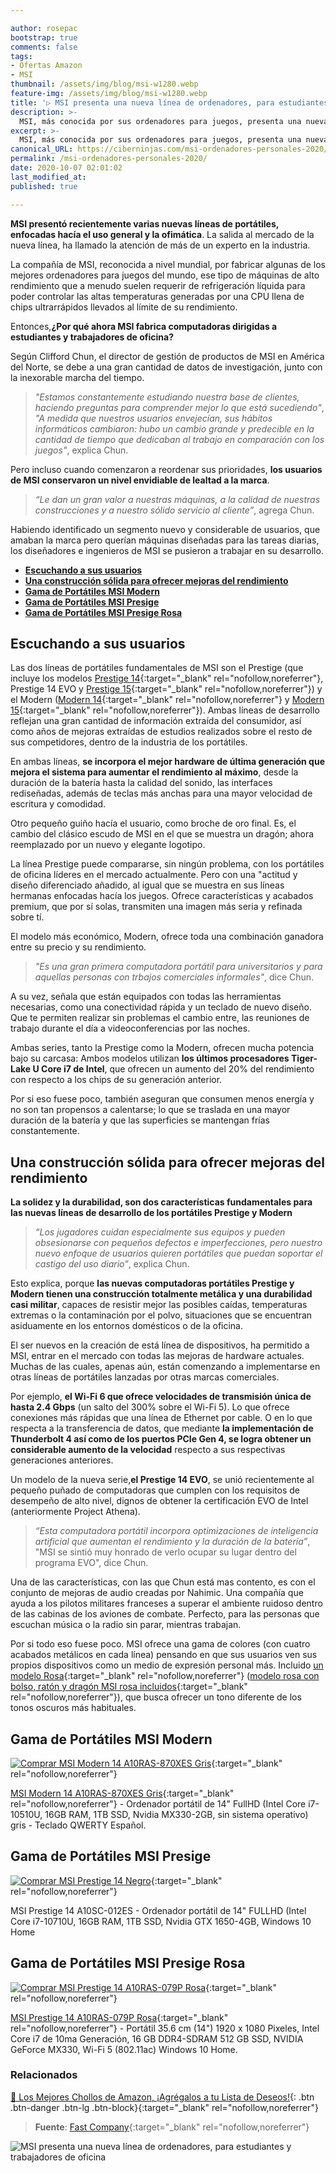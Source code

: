 ```yaml
---

author: rosepac
bootstrap: true
comments: false
tags:
- Ofertas Amazon
- MSI
thumbnail: /assets/img/blog/msi-w1280.webp
feature-img: /assets/img/blog/msi-w1280.webp
title: '▷ MSI presenta una nueva línea de ordenadores, para estudiantes y trabajadores de oficina'
description: >-
  MSI, más conocida por sus ordenadores para juegos, presenta una nueva línea de ordenadores portátiles potentes enfocada hacía los estudiantes y trabajadores de oficina (desde el hogar).
excerpt: >-
  MSI, más conocida por sus ordenadores para juegos, presenta una nueva línea de ordenadores portátiles potentes enfocada hacía los estudiantes y trabajadores de oficina (desde el hogar).
canonical_URL: https://ciberninjas.com/msi-ordenadores-personales-2020/
permalink: /msi-ordenadores-personales-2020/
date: 2020-10-07 02:01:02
last_modified_at: 
published: true

---
```


**MSI presentó recientemente varias nuevas líneas de portátiles, enfocadas hacía el uso general y la ofimática**. La salida al mercado de la nueva línea, ha llamado la atención de más de un experto en la industria.

La compañía de MSI, reconocida a nivel mundial, por fabricar algunas de los mejores ordenadores para juegos del mundo, ese tipo de máquinas de alto rendimiento que a menudo suelen requerir de refrigeración líquida para poder controlar las altas temperaturas generadas por una CPU llena de chips ultrarrápidos llevados al límite de su rendimiento.

Entonces,**¿Por qué ahora MSI fabrica computadoras dirigidas a estudiantes y trabajadores de oficina?**

Según Clifford Chun, el director de gestión de productos de MSI en América del Norte, se debe a una gran cantidad de datos de investigación, junto con la inexorable marcha del tiempo.

> *"Estamos constantemente estudiando nuestra base de clientes, haciendo preguntas para comprender mejor lo que está sucediendo"*, *"A medida que nuestros usuarios envejecían, sus hábitos informáticos cambiaron: hubo un cambio grande y predecible en la cantidad de tiempo que dedicaban al trabajo en comparación con los juegos"*, explica Chun.

Pero incluso cuando comenzaron a reordenar sus prioridades, **los usuarios de MSI conservaron un nivel envidiable de lealtad a la marca**.

> *“Le dan un gran valor a nuestras máquinas, a la calidad de nuestras construcciones y a nuestro sólido servicio al cliente”*, agrega Chun.

Habiendo identificado un segmento nuevo y considerable de usuarios, que amaban la marca pero querían máquinas diseñadas para las tareas diarias, los diseñadores e ingenieros de MSI se pusieron a trabajar en su desarrollo.

- [**Escuchando a sus usuarios**](#escuchando-a-sus-usuarios)
- [**Una construcción sólida para ofrecer mejoras del rendimiento**](#una-construcción-sólida-para-ofrecer-mejoras-del-rendimiento)
- [**Gama de Portátiles MSI Modern**](#gama-de-portátiles-msi-modern)
- [**Gama de Portátiles MSI Presige**](#gama-de-portátiles-msi-presige)
- [**Gama de Portátiles MSI Presige Rosa**](#gama-de-portátiles-msi-presige-rosa)

## **Escuchando a sus usuarios**

Las dos líneas de portátiles fundamentales de MSI son el Prestige (que incluye los modelos [Prestige 14](https://amzn.to/3ldgiDM "Nuevo modelo de portátil MSI Prestige 14"){:target="_blank" rel="nofollow,noreferrer"}, Prestige 14 EVO y [Prestige 15](https://amzn.to/36F2vSs "Nuevo modelo de portátil Prestige 15"){:target="_blank" rel="nofollow,noreferrer"}) y el Modern ([Modern 14](https://amzn.to/34McanN "Nuevo modelo de portátil MSI Modern 14"){:target="_blank" rel="nofollow,noreferrer"} y [Modern 15](https://amzn.to/30GhM1m "Nuevo portátil MSI Modern 15"){:target="_blank" rel="nofollow,noreferrer"}). Ambas líneas de desarrollo reflejan una gran cantidad de información extraída del consumidor, así como años de mejoras extraídas de estudios realizados sobre el resto de sus competidores, dentro de la industria de los portátiles.

En ambas líneas, **se incorpora el mejor hardware de última generación que mejora el sistema para aumentar el rendimiento al máximo**, desde la duración de la batería hasta la calidad del sonido, las interfaces rediseñadas, además de teclas más anchas para una mayor velocidad de escritura y comodidad.

Otro pequeño guiño hacía el usuario, como broche de oro final. Es, el cambio del clásico escudo de MSI en el que se muestra un dragón; ahora reemplazado por un nuevo y elegante logotipo.

La línea Prestige puede compararse, sin ningún problema, con los portátiles de oficina líderes en el mercado actualmente. Pero con una "actitud y diseño diferenciado añadido, al igual que se muestra en sus líneas hermanas enfocadas hacía los juegos. Ofrece características y acabados premium, que por sí solas, transmiten una imagen más seria y refinada sobre tí.

El modelo más económico, Modern, ofrece toda una combinación ganadora entre su precio y su rendimiento.

> *"Es una gran primera computadora portátil para universitarios y para aquellas personas con trbajos comerciales informales"*, dice Chun.

A su vez, señala que están equipados con todas las herramientas necesarias, como una conectividad rápida y un teclado de nuevo diseño. Que te permiten realizar sin problemas el cambio entre, las reuniones de trabajo durante el día a videoconferencias por las noches.

Ambas series, tanto la Prestige como la Modern, ofrecen mucha potencia bajo su carcasa: Ambos modelos utilizan **los últimos procesadores Tiger-Lake U Core i7 de Intel**, que ofrecen un aumento del 20% del rendimiento con respecto a los chips de su generación anterior.

Por si eso fuese poco, también aseguran que consumen menos energía y no son tan propensos a calentarse; lo que se traslada en una mayor duración de la batería y que las superficies se mantengan frías constantemente.

## **Una construcción sólida para ofrecer mejoras del rendimiento**

**La solidez y la durabilidad, son dos características fundamentales para las nuevas líneas de desarrollo de los portátiles Prestige y Modern**

> *“Los jugadores cuidan especialmente sus equipos y pueden obsesionarse con pequeños defectos e imperfecciones, pero nuestro nuevo enfoque de usuarios quieren portátiles que puedan soportar el castigo del uso diario”*, explica Chun.

Esto explica, porque **las nuevas computadoras portátiles Prestige y Modern tienen una construcción totalmente metálica y una durabilidad casi militar**, capaces de resistir mejor las posibles caídas, temperaturas extremas o la contaminación por el polvo, situaciones que se encuentran asiduamente en los entornos domésticos o de la oficina.

El ser nuevos en la creación de está línea de dispositivos, ha permitido a MSI, entrar en el mercado con todas las mejoras de hardware actuales. Muchas de las cuales, apenas aún, están comenzando a implementarse en otras líneas de portátiles lanzadas por otras marcas comerciales.

Por ejemplo, **el Wi-Fi 6 que ofrece velocidades de transmisión única de hasta 2.4 Gbps** (un salto del 300% sobre el Wi-Fi 5). Lo que ofrece conexiones más rápidas que una línea de Ethernet por cable. O en lo que respecta a la transferencia de datos, que mediante **la implementación de Thunderbolt 4 así como de los puertos PCIe Gen 4, se logra obtener un considerable aumento de la velocidad** respecto a sus respectivas generaciones anteriores.

Un modelo de la nueva serie,**el Prestige 14 EVO**, se unió recientemente al pequeño puñado de computadoras que cumplen con los requisitos de desempeño de alto nivel, dignos de obtener la certificación EVO de Intel (anteriormente Project Athena).

> *“Esta computadora portátil incorpora optimizaciones de inteligencia artificial que aumentan el rendimiento y la duración de la batería”*, "MSI se sintió muy honrado de verlo ocupar su lugar dentro del programa EVO", dice Chun.

Una de las características, con las que Chun está mas contento, es con el conjunto de mejoras de audio creadas por Nahimic. Una compañía que ayuda a los pilotos militares franceses a superar el ambiente ruidoso dentro de las cabinas de los aviones de combate. Perfecto, para las personas que escuchan música o la radio sin parar, mientras trabajan.

Por si todo eso fuese poco. MSI ofrece una gama de colores (con cuatro acabados metálicos en cada línea) pensando en que sus usuarios ven sus propios dispositivos como un medio de expresión personal más. Incluido [un modelo Rosa](https://amzn.to/3lrduTL "Portátil rosa MSI para ofimática"){:target="_blank" rel="nofollow,noreferrer"} ([modelo rosa con bolso, ratón y dragón MSI rosa incluidos](https://amzn.to/30X26Ht "Portátil rosa MSI para ofimática con bolso, ratón y dragón MSI rosa incluidos"){:target="_blank" rel="nofollow,noreferrer"}), que busca ofrecer un tono diferente de los tonos oscuros más habituales.

## **Gama de Portátiles MSI Modern**

[![Comprar MSI Modern 14 A10RAS-870XES Gris](/assets/img/blog/07-msi-modern-14 "Comprar MSI Modern 14 A10RAS-870XES Gris")](https://amzn.to/34McanN){:target="_blank" rel="nofollow,noreferrer"}

[MSI Modern 14 A10RAS-870XES Gris](https://amzn.to/34McanN){:target="_blank" rel="nofollow,noreferrer"} - Ordenador portátil de 14" FullHD (Intel Core i7-10510U, 16GB RAM, 1TB SSD, Nvidia MX330-2GB, sin sistema operativo) gris - Teclado QWERTY Español.

## **Gama de Portátiles MSI Presige**

[![Comprar MSI Prestige 14 Negro](/assets/img/blog/msi-prestige-4.webp)](https://amzn.to/30G3oGF){:target="_blank" rel="nofollow,noreferrer"}

MSI Prestige 14 A10SC-012ES - Ordenador portátil de 14" FULLHD (Intel Core i7-10710U, 16GB RAM, 1TB SSD, Nvidia GTX 1650-4GB, Windows 10 Home

## **Gama de Portátiles MSI Presige Rosa**

[![Comprar MSI Prestige 14 A10RAS-079P Rosa](/assets/img/blog/msi-portatil-rosa.webp "Comprar MSI Prestige 14 A10RAS-079P Rosa")](https://amzn.to/30X26Ht){:target="_blank" rel="nofollow,noreferrer"}

[MSI Prestige 14 A10RAS-079P Rosa](https://amzn.to/30X26Ht){:target="_blank" rel="nofollow,noreferrer"} - Portátil 35.6 cm (14") 1920 x 1080 Pixeles, Intel Core i7 de 10ma Generación, 16 GB DDR4-SDRAM 512 GB SSD, NVIDIA GeForce MX330, Wi-Fi 5 (802.11ac) Windows 10 Home.

### **Relacionados** <!-- omit in toc -->

[]()

[]()

[]()

[]()

[]()

[🛒 Los Mejores Chollos de Amazon, ¡Agrégalos a tu Lista de Deseos!](/amazon/ "Los Mejores Chollos de Amazon, Ofertas Flash, Black Monday y Amazon Prime Day"){: .btn .btn-danger .btn-lg .btn-block}{:target="_blank" rel="nofollow,noreferrer"}

> **Fuente**: [Fast Company](https://www.fastcompany.com/90556645/from-the-game-room-to-the-classroom-and-the-boardroom "Fast Company Blog"){:target="_blank" rel="nofollow,noreferrer"}

![MSI presenta una nueva línea de ordenadores, para estudiantes y trabajadores de oficina](/assets/img/blog/msi-w1280.webp "MSI presenta una nueva línea de ordenadores, para estudiantes y trabajadores de oficina")